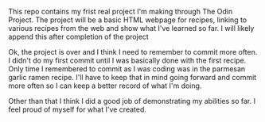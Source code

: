 This repo contains my frist real project I'm making through The Odin Project. The project will be a basic HTML webpage for recipes, linking to various recipes from the web and show what I've learned so far. I will likely append this after completion of the project

Ok, the project is over and I  think I need to remember to commit more often. I didn't do my first commit until I was basically done with the first recipe. Only time I remembered to commit as I was coding was in the parmesan garlic ramen recipe. I'll have to keep that in mind going forward and commit more often so I can keep a better record of what I'm doing. 

Other than that I think I did a good job of demonstrating my abilities so far. I feel proud of myself for what I've created.